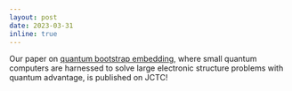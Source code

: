 ```yaml
---
layout: post
date: 2023-03-31
inline: true
---
```


Our paper on [quantum bootstrap embedding](https://pubs.acs.org/doi/abs/10.1021/acs.jctc.3c00012), where small quantum computers are harnessed to solve large electronic structure problems with quantum advantage, is published on JCTC!
